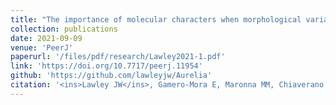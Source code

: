 ```yaml
---
title: "The importance of molecular characters when morphological variability hinders diagnosability: systematics of the moon jellyfish genus <i>Aurelia</i> (Cnidaria: Scyphozoa)"
collection: publications
date: 2021-09-09
venue: 'PeerJ'
paperurl: '/files/pdf/research/Lawley2021-1.pdf'
link: 'https://doi.org/10.7717/peerj.11954'
github: 'https://github.com/lawleyjw/Aurelia'
citation: '<ins>Lawley JW</ins>, Gamero-Mora E, Maronna MM, Chiaverano LM, Stampar SN, Hopcroft RR, Collins AG, Morandini AC. 2021. The importance of molecular characters when morphological variability hinders diagnosability: systematics of the moon jellyfish genus <i>Aurelia</i> (Cnidaria: Scyphozoa). <i>PeerJ</i> 9:e11954. doi:10.7717/peerj.11954'
---
```

